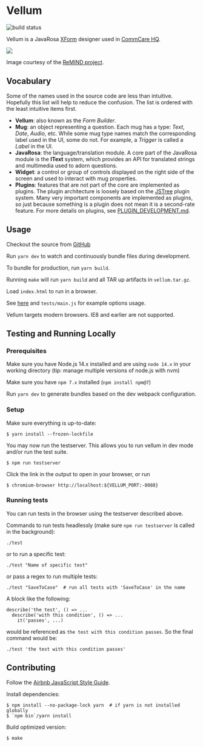 Vellum
======

![build status](https://github.com/dimagi/vellum/actions/workflows/tests.yml/badge.svg)

Vellum is a JavaRosa [XForm](http://en.wikipedia.org/wiki/XForms) designer used
in [CommCare HQ](http://github.com/dimagi/commcare-hq).

![](http://i.imgur.com/PvrL8Rr.jpg)

Image courtesy of the [ReMIND
project](https://www.crs.org/our-work-overseas/research-publications/remind-project).

Vocabulary
----------

Some of the names used in the source code are less than intuitive. Hopefully
this list will help to reduce the confusion. The list is ordered with the least
intuitive items first.

- **Vellum**: also known as the _Form Builder_.
- **Mug**: an object representing a question. Each mug has a type: _Text_,
  _Date_, _Audio_, etc. While some mug type names match the corresponding label
  used in the UI, some do not. For example, a _Trigger_ is called a _Label_ in
  the UI.
- **JavaRosa**: the language/translation module. A core part of the JavaRosa
  module is the **IText** system, which provides an API for translated strings
  and multimedia used to adorn questions.
- **Widget**: a control or group of controls displayed on the right side of the
  screen and used to interact with mug properties.
- **Plugins**: features that are not part of the core are implemented as plugins.
  The plugin architecture is loosely based on the
  [JSTree](https://www.jstree.com/plugins/) plugin system. Many very important
  components are implemented as plugins, so just because something is a plugin
  does not mean it is a second-rate feature.
  For more details on plugins, see [PLUGIN_DEVELOPMENT.md](PLUGIN_DEVELOPMENT.md).

Usage
-----

Checkout the source from [GitHub](https://github.com/dimagi/Vellum)

Run `yarn dev` to watch and continuously bundle files during development.

To bundle for production, run `yarn build`.

Running `make` will run `yarn build` and all TAR up artifacts in `vellum.tar.gz`.

Load `index.html` to run in a browser.

See
[here](https://github.com/dimagi/commcare-hq/blob/master/corehq/apps/app_manager/static/app_manager/js/forms/form_designer.js)
and `tests/main.js` for example options usage.

Vellum targets modern browsers.  IE8 and earlier are not supported.

Testing and Running Locally
---------------------------

### Prerequisites

Make sure you have Node.js 14.x installed and are using `node 14.x` in your working directory (tip: manage multiple versions of node.js with nvm)

Make sure you have `npm 7.x` installed (`npm install npm@7`)

Run `yarn dev` to generate bundles based on the dev webpack configuration.

### Setup

Make sure everything is up-to-date:
```
$ yarn install --frozen-lockfile
```

You may now run the testserver.  This allows you to run vellum in dev mode and/or run the test suite.
```
$ npm run testserver
```
Click the link in the output to open in your browser, or run
```
$ chromium-browser http://localhost:${VELLUM_PORT:-8088}
```


### Running tests

You can run tests in the browser using the testserver described above.

Commands to run tests headlessly (make sure `npm run testserver` is called in the background):
```
./test
```

or to run a specific test:
```
./test "Name of specific test"
```

or pass a regex to run multiple tests:
```
./test "SaveToCase"  # run all tests with 'SaveToCase' in the name
```

A block like the following:
```
describe('the test', () => ...
  describe('with this condition', () => ...
    it('passes', ...)
```
would be referenced as `the test with this condition passes`.
So the final command would be:
```
./test 'the test with this condition passes'
```


Contributing
------------

Follow the [Airbnb JavaScript Style Guide](https://github.com/airbnb/javascript).

Install dependencies:
```
$ npm install --no-package-lock yarn  # if yarn is not installed globally
$ `npm bin`/yarn install
```

Build optimized version:
```
$ make
```
